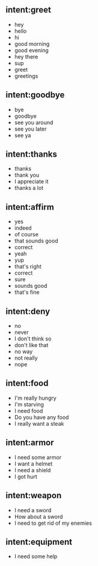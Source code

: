 ## intent:greet
- hey
- hello
- hi
- good morning
- good evening
- hey there
- sup
- greet
- greetings

## intent:goodbye
- bye
- goodbye
- see you around
- see you later
- see ya

## intent:thanks
- thanks
- thank you
- I appreciate it
- thanks a lot

## intent:affirm
- yes
- indeed
- of course
- that sounds good
- correct
- yeah
- yup
- that's right
- correct
- sure
- sounds good
- that's fine

## intent:deny
- no
- never
- I don't think so
- don't like that
- no way
- not really
- nope

## intent:food
- I'm really hungry
- I'm starving
- I need food
- Do you have any food
- I really want a steak

## intent:armor
- I need some armor
- I want a helmet
- I need a shield
- I got hurt

## intent:weapon
- I need a sword
- How about a sword
- I need to get rid of my enemies

## intent:equipment
- I need some help
